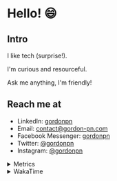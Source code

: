 # Hello! 😄

## Intro

I like tech (surprise!).

I'm curious and resourceful.

Ask me anything, I'm friendly!

## Reach me at

- LinkedIn: [gordonpn](https://www.linkedin.com/in/gordonpn/)
- Email: [contact@gordon-pn.com](mailto:contact@gordon-pn.com)
- Facebook Messenger: [gordonpn](https://www.messenger.com/t/Gordonpn)
- Twitter: [@gordonpn](https://twitter.com/Gordonpn)
- Instagram: [@gordonpn](https://www.instagram.com/gordonpn/)

<details>
  <summary>Metrics</summary>

  <img align="center" src="https://github.com/gordonpn/gordonpn/blob/master/github-metrics.svg" alt="GitHub Metrics">

</details>

<details>
  <summary>WakaTime</summary>

  <!--START_SECTION:waka-->

```text
Java                       19 hrs 55 mins  ██████████████████████░░░   88.07 %
YAML                       2 hrs 20 mins   ██▓░░░░░░░░░░░░░░░░░░░░░░   10.36 %
XML                        12 mins         ▒░░░░░░░░░░░░░░░░░░░░░░░░   00.90 %
Bash                       3 mins          ░░░░░░░░░░░░░░░░░░░░░░░░░   00.28 %
Markdown                   1 min           ░░░░░░░░░░░░░░░░░░░░░░░░░   00.14 %
Other                      1 min           ░░░░░░░░░░░░░░░░░░░░░░░░░   00.12 %
```

<!--END_SECTION:waka-->
</details>
